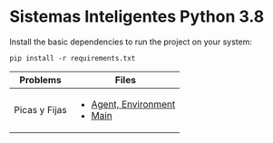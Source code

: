 # Sistemas Inteligentes Python 3.8

Install the basic dependencies to run the project on your system:

```
pip install -r requirements.txt
```

|    Problems   | Files |
| ------------- | ----- |
| Picas y Fijas |<ul><li>[Agent, Environment](https://github.com/davidrh195/Sistemas-Inteligentes/blob/Python/Problems/PyF.py)</li><li>[Main](https://github.com/davidrh195/Sistemas-Inteligentes/blob/Python/Picas-y-Fijas.py)</li></ul>|
